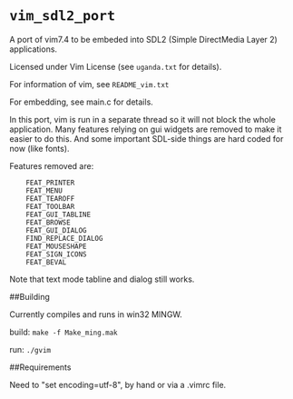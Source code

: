 # `vim_sdl2_port`
A port of vim7.4 to be embeded into SDL2 (Simple DirectMedia Layer 2) applications.

Licensed under Vim License (see `uganda.txt` for details).

For information of vim, see `README_vim.txt`

For embedding, see main.c for details.

In this port, vim is run in a separate thread so it will not block the whole 
application. Many features relying on gui widgets are removed to make it easier
to do this. And some important SDL-side things are hard coded for now (like 
fonts).

Features removed are:
```
    FEAT_PRINTER
    FEAT_MENU
    FEAT_TEAROFF
    FEAT_TOOLBAR
    FEAT_GUI_TABLINE
    FEAT_BROWSE
    FEAT_GUI_DIALOG
    FIND_REPLACE_DIALOG
    FEAT_MOUSESHAPE
    FEAT_SIGN_ICONS
    FEAT_BEVAL
```
Note that text mode tabline and dialog still works.

##Building

Currently compiles and runs in win32 MINGW.

build:
  `make -f Make_ming.mak`

run:
  `./gvim`

##Requirements

Need to "set encoding=utf-8", by hand or via a .vimrc file.

